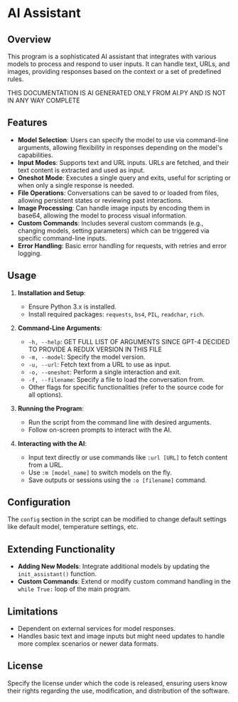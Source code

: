 # AI Assistant

## Overview

This program is a sophisticated AI assistant that integrates with various models to process and respond to user inputs. It can handle text, URLs, and images, providing responses based on the context or a set of predefined rules.

THIS DOCUMENTATION IS AI GENERATED ONLY FROM AI.PY AND IS NOT IN ANY WAY COMPLETE

## Features

- **Model Selection**: Users can specify the model to use via command-line arguments, allowing flexibility in responses depending on the model's capabilities.
- **Input Modes**: Supports text and URL inputs. URLs are fetched, and their text content is extracted and used as input.
- **Oneshot Mode**: Executes a single query and exits, useful for scripting or when only a single response is needed.
- **File Operations**: Conversations can be saved to or loaded from files, allowing persistent states or reviewing past interactions.
- **Image Processing**: Can handle image inputs by encoding them in base64, allowing the model to process visual information.
- **Custom Commands**: Includes several custom commands (e.g., changing models, setting parameters) which can be triggered via specific command-line inputs.
- **Error Handling**: Basic error handling for requests, with retries and error logging.

## Usage

1. **Installation and Setup**:
   - Ensure Python 3.x is installed.
   - Install required packages: `requests`, `bs4`, `PIL`, `readchar`, `rich`.

2. **Command-Line Arguments**:
   - `-h, --help`: GET FULL LIST OF ARGUMENTS SINCE GPT-4 DECIDED TO PROVIDE A REDUX VERSION IN THIS FILE
   - `-m, --model`: Specify the model version.
   - `-u, --url`: Fetch text from a URL to use as input.
   - `-o, --oneshot`: Perform a single interaction and exit.
   - `-f, --filename`: Specify a file to load the conversation from.
   - Other flags for specific functionalities (refer to the source code for all options).

3. **Running the Program**:
   - Run the script from the command line with desired arguments.
   - Follow on-screen prompts to interact with the AI.

4. **Interacting with the AI**:
   - Input text directly or use commands like `:url [URL]` to fetch content from a URL.
   - Use `:m [model_name]` to switch models on the fly.
   - Save outputs or sessions using the `:o [filename]` command.

## Configuration

The `config` section in the script can be modified to change default settings like default model, temperature settings, etc.

## Extending Functionality

- **Adding New Models**: Integrate additional models by updating the `init_assistant()` function.
- **Custom Commands**: Extend or modify custom command handling in the `while True:` loop of the main program.

## Limitations

- Dependent on external services for model responses.
- Handles basic text and image inputs but might need updates to handle more complex scenarios or newer data formats.

## License

Specify the license under which the code is released, ensuring users know their rights regarding the use, modification, and distribution of the software.
